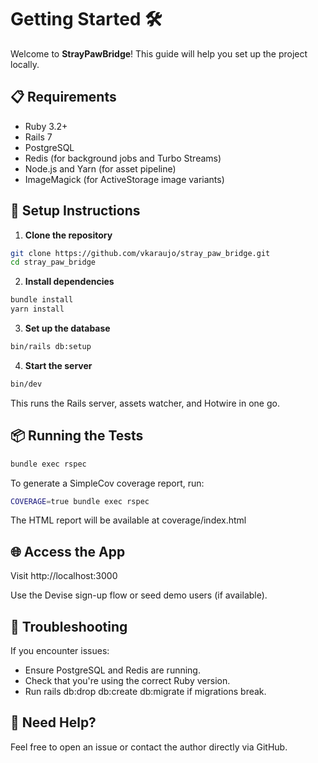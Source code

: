 # Getting Started 🛠️

Welcome to **StrayPawBridge**! This guide will help you set up the project locally.

## 📋 Requirements

- Ruby 3.2+
- Rails 7
- PostgreSQL
- Redis (for background jobs and Turbo Streams)
- Node.js and Yarn (for asset pipeline)
- ImageMagick (for ActiveStorage image variants)

## 🔧 Setup Instructions

1. **Clone the repository**  
  ```bash
  git clone https://github.com/vkaraujo/stray_paw_bridge.git
  cd stray_paw_bridge
  ```

2. **Install dependencies**
  ```bash
  bundle install
  yarn install
  ```

3. **Set up the database**
  ```bash
  bin/rails db:setup
  ```

4. **Start the server**
  ```bash
  bin/dev
  ```

This runs the Rails server, assets watcher, and Hotwire in one go.

## 📦 Running the Tests
  ```bash
  bundle exec rspec
  ```

To generate a SimpleCov coverage report, run:

  ```bash
  COVERAGE=true bundle exec rspec
  ```
The HTML report will be available at coverage/index.html

## 🌐 Access the App
Visit http://localhost:3000

Use the Devise sign-up flow or seed demo users (if available).

## 🐛 Troubleshooting

If you encounter issues:

  - Ensure PostgreSQL and Redis are running.
  - Check that you're using the correct Ruby version.
  - Run rails db:drop db:create db:migrate if migrations break.

## 🙌 Need Help?

Feel free to open an issue or contact the author directly via GitHub.

